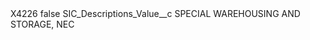 <?xml version="1.0" encoding="UTF-8"?>
<CustomMetadata xmlns="http://soap.sforce.com/2006/04/metadata" xmlns:xsi="http://www.w3.org/2001/XMLSchema-instance" xmlns:xsd="http://www.w3.org/2001/XMLSchema">
    <label>X4226</label>
    <protected>false</protected>
    <values>
        <field>SIC_Descriptions_Value__c</field>
        <value xsi:type="xsd:string">SPECIAL WAREHOUSING AND STORAGE, NEC</value>
    </values>
</CustomMetadata>
